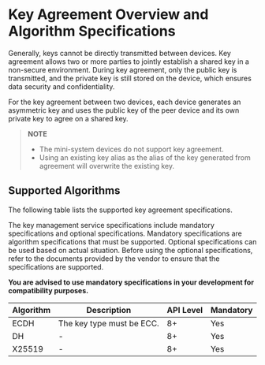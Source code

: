 # Key Agreement Overview and Algorithm Specifications

<!--Kit: Universal Keystore Kit-->
<!--Subsystem: Security-->
<!--Owner: @wutiantian-gitee-->
<!--Designer: @HighLowWorld-->
<!--Tester: @wxy1234564846-->
<!--Adviser: @zengyawen-->

Generally, keys cannot be directly transmitted between devices. Key agreement allows two or more parties to jointly establish a shared key in a non-secure environment. During key agreement, only the public key is transmitted, and the private key is still stored on the device, which ensures data security and confidentiality.

For the key agreement between two devices, each device generates an asymmetric key and uses the public key of the peer device and its own private key to agree on a shared key.

> **NOTE**
> - <!--RP1-->The mini-system devices<!--RP1End--> do not support key agreement.
> - Using an existing key alias as the alias of the key generated from agreement will overwrite the existing key.

## Supported Algorithms

The following table lists the supported key agreement specifications.
<!--Del-->
The key management service specifications include mandatory specifications and optional specifications. Mandatory specifications are algorithm specifications that must be supported. Optional specifications can be used based on actual situation. Before using the optional specifications, refer to the documents provided by the vendor to ensure that the specifications are supported.

**You are advised to use mandatory specifications in your development for compatibility purposes.**
<!--DelEnd-->

| Algorithm| Description| API Level| <!--DelCol4-->Mandatory|
| -------- | -------- | -------- | -------- |
| ECDH | The key type must be ECC.| 8+ | Yes|
| DH | - | 8+ | Yes|
| X25519 | - | 8+ | Yes|
